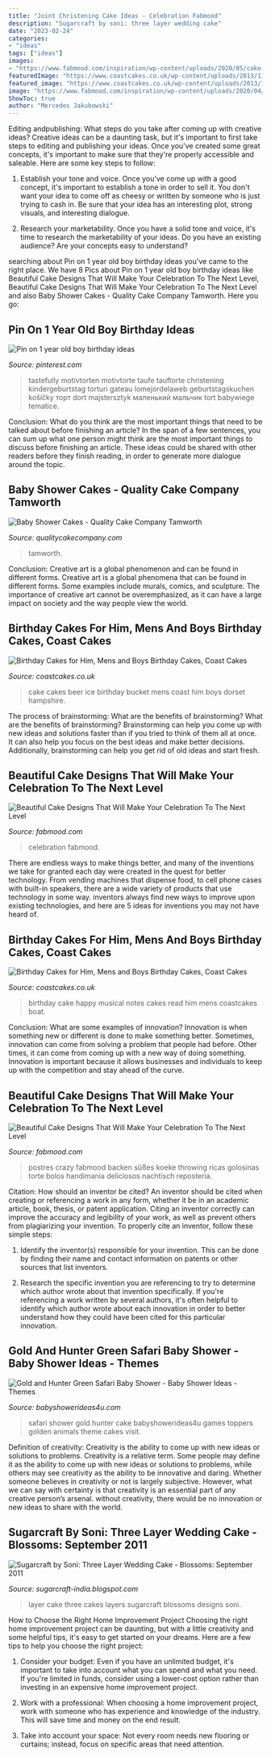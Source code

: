 ```yaml
---
title: "Joint Christening Cake Ideas - Celebration Fabmood"
description: "Sugarcraft by soni: three layer wedding cake"
date: "2023-02-24"
categories:
- "ideas"
tags: ["ideas"]
images:
- "https://www.fabmood.com/inspiration/wp-content/uploads/2020/05/cake-designs-5.jpg"
featuredImage: "https://www.coastcakes.co.uk/wp-content/uploads/2013/11/Picture-302s-1.jpg"
featured_image: "https://www.coastcakes.co.uk/wp-content/uploads/2013/11/feb-002s.jpg"
image: "https://www.fabmood.com/inspiration/wp-content/uploads/2020/04/cake-designs-10.jpg"
ShowToc: true
author: "Mercedes Jakubowski"
---
```



Editing andpublishing: What steps do you take after coming up with creative ideas?
Creative ideas can be a daunting task, but it's important to first take steps to editing and publishing your ideas. Once you've created some great concepts, it's important to make sure that they're properly accessible and saleable. Here are some key steps to follow:
1. Establish your tone and voice. Once you've come up with a good concept, it's important to establish a tone in order to sell it. You don't want your idea to come off as cheesy or written by someone who is just trying to cash in. Be sure that your idea has an interesting plot, strong visuals, and interesting dialogue.

2. Research your marketability. Once you have a solid tone and voice, it's time to research the marketability of your ideas. Do you have an existing audience? Are your concepts easy to understand?

	

		
searching about Pin on 1 year old boy birthday ideas you've came to the right place. We have 8 Pics about Pin on 1 year old boy birthday ideas like Beautiful Cake Designs That Will Make Your Celebration To The Next Level, Beautiful Cake Designs That Will Make Your Celebration To The Next Level and also Baby Shower Cakes - Quality Cake Company Tamworth. Here you go:
		
    
## Pin On 1 Year Old Boy Birthday Ideas

<img loading=lazy src="https://i.pinimg.com/736x/73/e7/63/73e76333276e9244b909f4219a41be22.jpg" onerror="this.onerror=null;this.src='https://tse1.mm.bing.net/th?id=OIP.2Hi_t7iwhh24PtneGHhBuwHaLJ&amp;pid=15.1';" alt="Pin on 1 year old boy birthday ideas">

_Source: pinterest.com_

>tastefully motivtorten motivtorte taufe tauftorte christening kindergeburtstag torturi gateau lomejordelaweb geburtstagskuchen košíčky торт dort majstersztyk маленький мальчик tort babywiege tematice. 

	

Conclusion: What do you think are the most important things that need to be talked about before finishing an article?
In the span of a few sentences, you can sum up what one person might think are the most important things to discuss before finishing an article. These ideas could be shared with other readers before they finish reading, in order to generate more dialogue around the topic.

    
## Baby Shower Cakes - Quality Cake Company Tamworth

<img loading=lazy src="https://w2d8a5y9.stackpathcdn.com/wp-content/uploads/2019/12/baby-shower-twinkle-star-bear.jpg" onerror="this.onerror=null;this.src='https://tse1.mm.bing.net/th?id=OIP.3ZNBYe3uU40SheV_dGym_AHaHa&amp;pid=15.1';" alt="Baby Shower Cakes - Quality Cake Company Tamworth">

_Source: qualitycakecompany.com_

>tamworth. 

	

Conclusion: Creative art is a global phenomenon and can be found in different forms.
Creative art is a global phenomena that can be found in different forms. Some examples include murals, comics, and sculpture. The importance of creative art cannot be overemphasized, as it can have a large impact on society and the way people view the world.

    
## Birthday Cakes For Him, Mens And Boys Birthday Cakes, Coast Cakes

<img loading=lazy src="https://www.coastcakes.co.uk/wp-content/uploads/2013/11/feb-002s.jpg" onerror="this.onerror=null;this.src='https://tse3.mm.bing.net/th?id=OIP.VWo4j8tw8GmUFZNpQnMByAHaMa&amp;pid=15.1';" alt="Birthday Cakes for Him, Mens and Boys Birthday Cakes, Coast Cakes">

_Source: coastcakes.co.uk_

>cake cakes beer ice birthday bucket mens coast him boys dorset hampshire. 

	

The process of brainstorming: What are the benefits of brainstorming?
What are the benefits of brainstorming?
Brainstorming can help you come up with new ideas and solutions faster than if you tried to think of them all at once. It can also help you focus on the best ideas and make better decisions. Additionally, brainstorming can help you get rid of old ideas and start fresh.

    
## Beautiful Cake Designs That Will Make Your Celebration To The Next Level

<img loading=lazy src="https://www.fabmood.com/inspiration/wp-content/uploads/2020/04/cake-designs-10.jpg" onerror="this.onerror=null;this.src='https://tse1.mm.bing.net/th?id=OIP.jHUrohr2R-WaQ1XWrGuM3wHaNs&amp;pid=15.1';" alt="Beautiful Cake Designs That Will Make Your Celebration To The Next Level">

_Source: fabmood.com_

>celebration fabmood. 

	

There are endless ways to make things better, and many of the inventions we take for granted each day were created in the quest for better technology. From vending machines that dispense food, to cell phone cases with built-in speakers, there are a wide variety of products that use technology in some way. inventors always find new ways to improve upon existing technologies, and here are 5 ideas for inventions you may not have heard of.

    
## Birthday Cakes For Him, Mens And Boys Birthday Cakes, Coast Cakes

<img loading=lazy src="https://www.coastcakes.co.uk/wp-content/uploads/2013/11/Picture-302s-1.jpg" onerror="this.onerror=null;this.src='https://tse4.mm.bing.net/th?id=OIP.43kupe4iVgSCu8DeHQ52JAHaKd&amp;pid=15.1';" alt="Birthday Cakes for Him, Mens and Boys Birthday Cakes, Coast Cakes">

_Source: coastcakes.co.uk_

>birthday cake happy musical notes cakes read him mens coastcakes boat. 

	

Conclusion: What are some examples of innovation?
Innovation is when something new or different is done to make something better. Sometimes, innovation can come from solving a problem that people had before. Other times, it can come from coming up with a new way of doing something. Innovation is important because it allows businesses and individuals to keep up with the competition and stay ahead of the curve.

    
## Beautiful Cake Designs That Will Make Your Celebration To The Next Level

<img loading=lazy src="https://www.fabmood.com/inspiration/wp-content/uploads/2020/05/cake-designs-5.jpg" onerror="this.onerror=null;this.src='https://tse4.mm.bing.net/th?id=OIP.4nAhWJgnNlfcv-Jhc_VYIAHaOw&amp;pid=15.1';" alt="Beautiful Cake Designs That Will Make Your Celebration To The Next Level">

_Source: fabmood.com_

>postres crazy fabmood backen süßes koeke throwing ricas golosinas torte bolos handimania deliciosos nachtisch reposteria. 

	

Citation: How should an inventor be cited?
An inventor should be cited when creating or referencing a work in any form, whether it be in an academic article, book, thesis, or patent application. Citing an inventor correctly can improve the accuracy and legibility of your work, as well as prevent others from plagiarizing your invention. To properly cite an inventor, follow these simple steps:
1. Identify the inventor(s) responsible for your invention. This can be done by finding their name and contact information on patents or other sources that list inventors.

2. Research the specific invention you are referencing to try to determine which author wrote about that invention specifically. If you're referencing a work written by several authors, it's often helpful to identify which author wrote about each innovation in order to better understand how they could have been cited for this particular innovation.


    
## Gold And Hunter Green Safari Baby Shower - Baby Shower Ideas - Themes

<img loading=lazy src="https://babyshowerideas4u.com/wp-content/uploads/2018/05/Gold-and-Hunter-Green-Safari-Baby-Shower-golden-animals-toppers-600x900.jpg" onerror="this.onerror=null;this.src='https://tse3.mm.bing.net/th?id=OIP.85m5jg8jyzEPNg-xnq2prAHaLH&amp;pid=15.1';" alt="Gold and Hunter Green Safari Baby Shower - Baby Shower Ideas - Themes">

_Source: babyshowerideas4u.com_

>safari shower gold hunter cake babyshowerideas4u games toppers golden animals theme cakes visit. 

	

Definition of creativity: Creativity is the ability to come up with new ideas or solutions to problems.
Creativity is a relative term. Some people may define it as the ability to come up with new ideas or solutions to problems, while others may see creativity as the ability to be innovative and daring. Whether someone believes in creativity or not is largely subjective. However, what we can say with certainty is that creativity is an essential part of any creative person’s arsenal. without creativity, there would be no innovation or new ideas to share with the world.

    
## Sugarcraft By Soni: Three Layer Wedding Cake - Blossoms: September 2011

<img loading=lazy src="http://4.bp.blogspot.com/-tazqUG6UXdw/TnzsiJlNBZI/AAAAAAAABj4/Z-brkinRhBQ/s1600/wedding+cake+0411a.JPG" onerror="this.onerror=null;this.src='https://tse3.mm.bing.net/th?id=OIP.iCmKHP_lUW_EyTCAVdKAJAHaJ4&amp;pid=15.1';" alt="Sugarcraft by Soni: Three Layer Wedding Cake - Blossoms: September 2011">

_Source: sugarcraft-india.blogspot.com_

>layer cake three cakes layers sugarcraft blossoms designs soni. 

	

How to Choose the Right Home Improvement Project
Choosing the right home improvement project can be daunting, but with a little creativity and some helpful tips, it's easy to get started on your dreams. Here are a few tips to help you choose the right project:
1. Consider your budget: Even if you have an unlimited budget, it's important to take into account what you can spend and what you need. If you're limited in funds, consider using a lower-cost option rather than investing in an expensive home improvement project.

2. Work with a professional: When choosing a home improvement project, work with someone who has experience and knowledge of the industry. This will save time and money on the end result.

3. Take into account your space: Not every room needs new flooring or curtains; instead, focus on specific areas that need attention.

